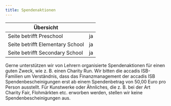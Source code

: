 ```yaml
---
title: Spendenaktionen
---
```

| Übersicht | |
| --- | --- |
| Seite betrifft Preschool | ja |
| Seite betrifft Elementary School | ja |
| Seite betrifft Secondary School | ja |

Gerne unterstützen wir von Lehrern organisierte Spendenaktionen für einen guten Zweck, wie z. B. einen Charity Run. Wir bitten die accadis ISB-Familien um Verständnis, dass das Finanzmanagement der accadis ISB Spendenbescheinigungen erst ab einem Spendenbetrag von 50,00 Euro pro Person ausstellt. Für Kunstwerke oder Ähnliches, die z. B. bei der Art Charity Fair, Flohmärkten etc. erworben werden, stellen wir keine Spendenbescheinigungen aus.